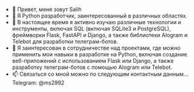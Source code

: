 - 👋 Привет, меня зовут Salih
- 👀 Я Python разработчик, заинтересованный в различных областях.
- 🌱 В настоящее время я активно изучаю различные технологии и инструменты, включая SQL (включая SQLite3 и PostgreSQL), фреймворки Flask, FastAPI и Django, а также библиотеки AIogram и Telebot для разработки телеграм-ботов.
- 💞️ Я заинтересован в сотрудничестве над проектами, где можно применить мои навыки в разработке на Python, включая создание веб-приложений с использованием Flask или Django, а также разработку телеграм-ботов с помощью AIogram или Telebot.
- 📫 Связаться со мной можно по следующим контактным данным... Telegram: @ms2992

<!---

--->
